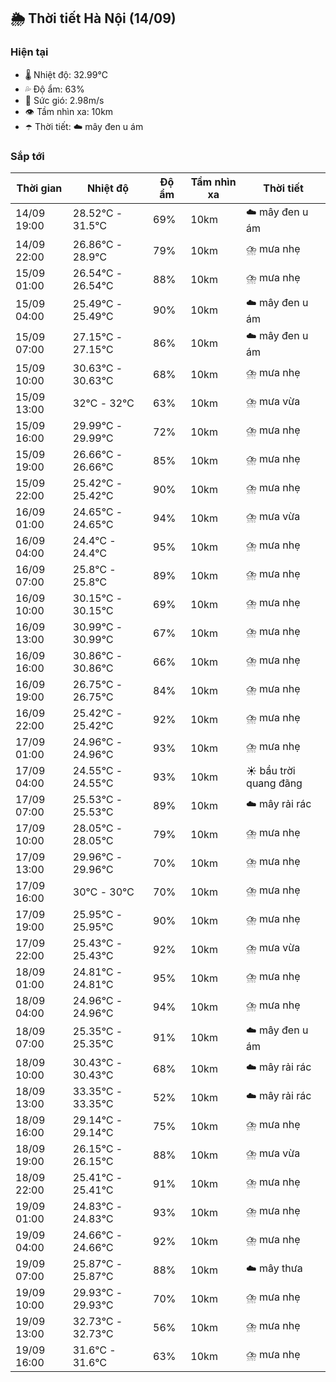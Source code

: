 ## 🌦️ Thời tiết Hà Nội (14/09)

### Hiện tại

- 🌡️ Nhiệt độ: 32.99℃
- 💦 Độ ẩm: 63%
- 💨 Sức gió: 2.98m/s
- 👁️ Tầm nhìn xa: 10km
- ☂️ Thời tiết: ☁️ mây đen u ám

### Sắp tới

| Thời gian | Nhiệt độ | Độ ẩm | Tầm nhìn xa | Thời tiết |
| --- | --- | --- | --- | --- |
| 14/09 19:00 | 28.52℃ - 31.5℃ | 69% | 10km | ☁️ mây đen u ám |
| 14/09 22:00 | 26.86℃ - 28.9℃ | 79% | 10km | ⛈️ mưa nhẹ |
| 15/09 01:00 | 26.54℃ - 26.54℃ | 88% | 10km | ⛈️ mưa nhẹ |
| 15/09 04:00 | 25.49℃ - 25.49℃ | 90% | 10km | ☁️ mây đen u ám |
| 15/09 07:00 | 27.15℃ - 27.15℃ | 86% | 10km | ☁️ mây đen u ám |
| 15/09 10:00 | 30.63℃ - 30.63℃ | 68% | 10km | ⛈️ mưa nhẹ |
| 15/09 13:00 | 32℃ - 32℃ | 63% | 10km | ⛈️ mưa vừa |
| 15/09 16:00 | 29.99℃ - 29.99℃ | 72% | 10km | ⛈️ mưa nhẹ |
| 15/09 19:00 | 26.66℃ - 26.66℃ | 85% | 10km | ⛈️ mưa nhẹ |
| 15/09 22:00 | 25.42℃ - 25.42℃ | 90% | 10km | ⛈️ mưa nhẹ |
| 16/09 01:00 | 24.65℃ - 24.65℃ | 94% | 10km | ⛈️ mưa vừa |
| 16/09 04:00 | 24.4℃ - 24.4℃ | 95% | 10km | ⛈️ mưa nhẹ |
| 16/09 07:00 | 25.8℃ - 25.8℃ | 89% | 10km | ⛈️ mưa nhẹ |
| 16/09 10:00 | 30.15℃ - 30.15℃ | 69% | 10km | ⛈️ mưa nhẹ |
| 16/09 13:00 | 30.99℃ - 30.99℃ | 67% | 10km | ⛈️ mưa nhẹ |
| 16/09 16:00 | 30.86℃ - 30.86℃ | 66% | 10km | ⛈️ mưa nhẹ |
| 16/09 19:00 | 26.75℃ - 26.75℃ | 84% | 10km | ⛈️ mưa nhẹ |
| 16/09 22:00 | 25.42℃ - 25.42℃ | 92% | 10km | ⛈️ mưa nhẹ |
| 17/09 01:00 | 24.96℃ - 24.96℃ | 93% | 10km | ⛈️ mưa nhẹ |
| 17/09 04:00 | 24.55℃ - 24.55℃ | 93% | 10km | ☀️ bầu trời quang đãng |
| 17/09 07:00 | 25.53℃ - 25.53℃ | 89% | 10km | ☁️ mây rải rác |
| 17/09 10:00 | 28.05℃ - 28.05℃ | 79% | 10km | ⛈️ mưa nhẹ |
| 17/09 13:00 | 29.96℃ - 29.96℃ | 70% | 10km | ⛈️ mưa nhẹ |
| 17/09 16:00 | 30℃ - 30℃ | 70% | 10km | ⛈️ mưa nhẹ |
| 17/09 19:00 | 25.95℃ - 25.95℃ | 90% | 10km | ⛈️ mưa nhẹ |
| 17/09 22:00 | 25.43℃ - 25.43℃ | 92% | 10km | ⛈️ mưa vừa |
| 18/09 01:00 | 24.81℃ - 24.81℃ | 95% | 10km | ⛈️ mưa nhẹ |
| 18/09 04:00 | 24.96℃ - 24.96℃ | 94% | 10km | ⛈️ mưa nhẹ |
| 18/09 07:00 | 25.35℃ - 25.35℃ | 91% | 10km | ☁️ mây đen u ám |
| 18/09 10:00 | 30.43℃ - 30.43℃ | 68% | 10km | ☁️ mây rải rác |
| 18/09 13:00 | 33.35℃ - 33.35℃ | 52% | 10km | ☁️ mây rải rác |
| 18/09 16:00 | 29.14℃ - 29.14℃ | 75% | 10km | ⛈️ mưa nhẹ |
| 18/09 19:00 | 26.15℃ - 26.15℃ | 88% | 10km | ⛈️ mưa vừa |
| 18/09 22:00 | 25.41℃ - 25.41℃ | 91% | 10km | ⛈️ mưa nhẹ |
| 19/09 01:00 | 24.83℃ - 24.83℃ | 93% | 10km | ⛈️ mưa nhẹ |
| 19/09 04:00 | 24.66℃ - 24.66℃ | 92% | 10km | ⛈️ mưa nhẹ |
| 19/09 07:00 | 25.87℃ - 25.87℃ | 88% | 10km | ☁️ mây thưa |
| 19/09 10:00 | 29.93℃ - 29.93℃ | 70% | 10km | ⛈️ mưa nhẹ |
| 19/09 13:00 | 32.73℃ - 32.73℃ | 56% | 10km | ⛈️ mưa nhẹ |
| 19/09 16:00 | 31.6℃ - 31.6℃ | 63% | 10km | ⛈️ mưa nhẹ |
